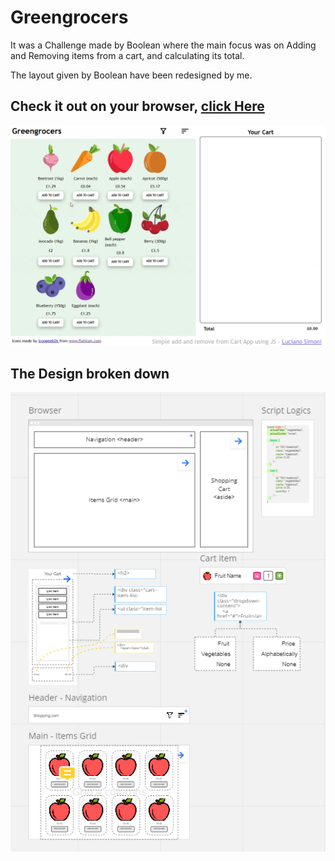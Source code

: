 # Greengrocers

It was a Challenge made by Boolean where the main focus was on Adding and Removing items from a cart, and calculating its total.

The layout given by Boolean have been redesigned by me.

## Check it out on your browser, [click Here](https://lucianosimoni.github.io/js-dom-greengrocers/)

![board with the design broken down](result.gif)

## The Design broken down

![board with the design broken down](design.png)
